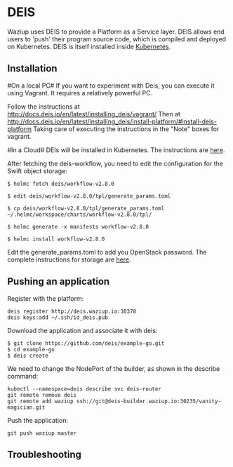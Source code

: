 
DEIS
====

Waziup uses DEIS to provide a Platform as a Service layer.
DEIS allows end users to 'push' their program source code, which is compiled and deployed on Kubernetes.
DEIS is itself installed inside [Kubernetes](../kubernetes/INSTALL.md).

Installation
------------

#On a local PC#
If you want to experiment with Deis, you can execute it using Vagrant.
It requires a relatively powerful PC.

Follow the instructions at http://docs.deis.io/en/latest/installing_deis/vagrant/
Then at http://docs.deis.io/en/latest/installing_deis/install-platform/#install-deis-platform
Taking care of executing the instructions in the "Note" boxes for vagrant.

#In a Cloud#
DEIs will be installed in Kubernetes.
The instructions are [here](https://deis.com/docs/workflow/installing-workflow).

After fetching the deis-workflow, you need to edit the configuration for the Swift object storage:

```
$ helmc fetch deis/workflow-v2.8.0

$ edit deis/workflow-v2.8.0/tpl/generate_params.toml

$ cp deis/workflow-v2.8.0/tpl/generate_params.toml ~/.helmc/workspace/charts/workflow-v2.8.0/tpl/

$ helmc generate -x manifests workflow-v2.8.0

$ helmc install workflow-v2.8.0
```

Edit the generate_params.toml to add you OpenStack password.
The complete instructions for storage are [here](https://deis.com/docs/workflow/installing-workflow/configuring-object-storage/).

Pushing an application
----------------------

Register with the platform:
```
deis register http://deis.waziup.io:30378
deis keys:add ~/.ssh/id_deis.pub
```

Download the application and associate it with deis:
```
$ git clone https://github.com/deis/example-go.git
$ cd example-go
$ deis create
```

We need to change the NodePort of the builder, as shown in the describe command:
```
kubectl --namespace=deis describe svc deis-router
git remote remove deis
git remote add waziup ssh://git@deis-builder.waziup.io:30235/vanity-magician.git
```

Push the application:
```
git push waziup master
```

Troubleshooting
---------------



